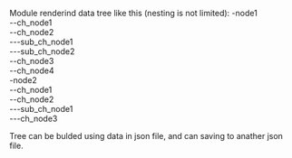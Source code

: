 Module renderind data tree like this (nesting is not limited):
-node1  
--ch_node1  
--ch_node2  
---sub_ch_node1  
---sub_ch_node2  
--ch_node3  
--ch_node4  
-node2  
--ch_node1  
--ch_node2  
---sub_ch_node1  
---ch_node3  

Tree can be bulded using data in json file, and can saving to anather json file.
